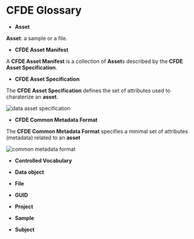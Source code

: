 # CFDE Glossary

* **Asset**

**Asset**: a sample or a file.

* **CFDE Asset Manifest**

A **CFDE Asset Manifest** is a collection of **Asset**s described by the **CFDE Asset Specification**.

* **CFDE Asset Specification**

The **CFDE Asset Specification** defines the set of attributes used to charaterize an **asset**.

![data asset specification](https://user-images.githubusercontent.com/40363469/66134046-ac16bc80-e5c5-11e9-9b30-66407a3446e5.png)



* **CFDE Common Metadata Format**

The **CFDE Common Metadata Format** specifies a minimal set of attributes (metadata) related to an **asset**

![common metadata format](https://user-images.githubusercontent.com/40363469/66134031-a8833580-e5c5-11e9-9cc8-5e4b275fa20c.png)

* **Controlled Vocabulary**

* **Data object**

* **File**

* **GUID**

* **Project**

* **Sample**

* **Subject**

